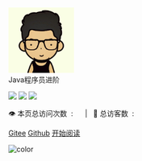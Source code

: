 <div class="cover-main">
<div id="head-img"><img width="130px" src="img/icon.png"></div>
<div id="page-title">Java程序员进阶</div>

![](https://img.shields.io/badge/version-v1.0.0-green.svg) ![](https://img.shields.io/badge/author-Mr.zhou-yellow.svg) ![](https://img.shields.io/badge/license-GPL-blue.svg)

<span id="busuanzi_container_site_pv" style="display: inline;">
    👁️&nbsp;本页总访问次数&nbsp;&nbsp;:&nbsp;&nbsp;<span id="busuanzi_value_site_pv"></span> 
</span>
<span id="busuanzi_container_site_uv" style="display: inline;"> 
   &nbsp;&nbsp; | &nbsp;&nbsp;🧑&nbsp;总访客数&nbsp;&nbsp;:&nbsp;&nbsp;<span id="busuanzi_value_site_uv"></span>
</span>

[Gitee](https://gitee.com/only-zhou/only-zhou)
[Github](https://github.com/zlmbeiyan/zlmbeiyan.github.io)
<a href="#/README">开始阅读</a></p></div>
<div class="mask">
    <div id="alapi"></div>
</div>


<!-- 背景图片 
![](img/bg.png)
-->

<!-- 背景色 -->
![color](#333333)

 